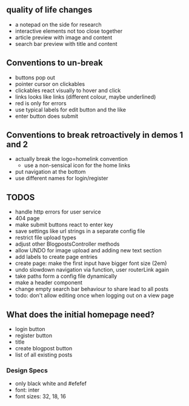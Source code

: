 ## quality of life changes
- a notepad on the side for research
- interactive elements not too close together
- article preview with image and content
- search bar preview with title and content


## Conventions to un-break
- buttons pop out
- pointer cursor on clickables
- clickables react visually to hover and click
- links looks like links (different colour, maybe underlined)
- red is only for errors
- use typical labels for edit button and the like
- enter button does submit

## Conventions to break retroactively in demos 1 and 2
- actually break the logo=homelink convention
    - use a non-sensical icon for the home links
- put navigation at the bottom
- use different names for login/register

## TODOS
- handle http errors for user service
- 404 page
- make submit buttons react to enter key
- save settings like url strings in a separate config file
- restrict file upload types
- adjust other BlogpostsController methods
- allow UNDO for image upload and adding new text section
- add labels to create page entries
- create page: make the first input have bigger font size (2em)
- undo slowdown navigation via function, user routerLink again
- take paths form a config file dynamically
- make a header component
- change empty search bar behaviour to share lead to all posts
- todo: don't allow editing once when logging out on a view page

## What does the initial homepage need?
- login button
- register button
- title
- create blogpost button
- list of all existing posts

### Design Specs
- only black white and #efefef
- font: inter
- font sizes: 32, 18, 16